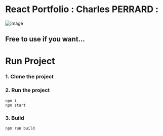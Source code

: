# React Portfolio : Charles PERRARD :

![image](https://user-images.githubusercontent.com/73819652/176416377-0bc30e98-9165-4486-9c91-874d1e2b46be.png)

## Free to use if you want...

# Run Project
### 1. Clone the project

### 2. Run the project
```shell
npm i
npm start
```

### 3. Build
```shell
npm run build
```
